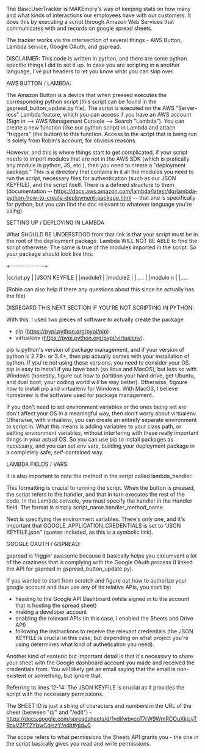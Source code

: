 The BasicUserTracker is MAKEmory's way of keeping stats on how many and what kinds of interactions our employees have with our customers. It does this by executing a script through Amazon Web Services that communicates with and records on google spread sheets.

The tracker works via the intersection of several things - AWS Button, Lambda service, Google OAuth, and gspread.

DISCLAIMER: This code is written in python, and there are some python specific things I did to set it up. In case you are scripting in a another language, I've put headers to let you know what you can skip over.

AWS BUTTON / LAMBDA:

The Amazon Button is a device that when pressed executes the corresponding python script (this script can be found in the gspread_button_update.py file). The script is executed on the AWS "Server-less" Lambda feature, which you can access if you have an AWS account (Sign in --> AWS Management Console --> Search "Lambda"). You can create a new function (like our python script) in Lambda and attach "triggers" (the button) to this function. Access to the script that is being run is solely from Robin's account, for obvious reasons.

However, and this is where things start to get complicated, if your script needs to import modules that are not in the AWS SDK (which is pratically any module in python, JS, etc.), then you need to create a "deployment package." This is a directory that contains in it all the modules you need to run the script, necessary files for authentication (such as our JSON KEYFILE), and the script itself. There is a defined structure to them (documentation -- https://docs.aws.amazon.com/lambda/latest/dg/lambda-python-how-to-create-deployment-package.html -- that one is specifically for python, but you can find the doc relevant to whatever language you're using).



SETTING UP / DEPLOYING IN LAMBDA

What SHOULD BE UNDERSTOOD from that link is that your script must be in the root of the deployment package. Lambda WILL NOT BE ABLE to find the script otherwise. The same is true of the modules imported in the script. So your package should look like this:

+--------------+

|script.py
|
|JSON KEYFILE
|
|module1
|
|module2
|
|.....
|
|module n
|
|.....

(Robin can also help if there any questions about this since he actually has the file)

DISREGARD THIS NEXT SECTION IF YOU'RE NOT SCRIPTING IN PYTHON:

With this, I used two pieces of software to actually create the package 
  - pip (https://pypi.python.org/pypi/pip)
  - virtualenv (https://pypi.python.org/pypi/virtualenv). 
  
pip is python's version of package management, and if your version of python is 2.7.9+ or 3.4+, then pip actually comes with your installation of python. If you're not using these versions, you need to consider your OS. pip is easy to install if you have bash (so linux and MacOS), but less so with Windows (honestly, figure out how to partition your hard drive, get Ubuntu, and dual boot; your coding world will be way better). Otherwise, figoure how to install pip and virtualenv for Windows. With MacOS, I believe homebrew is the software used for package management.

If you don't need to set environment variables or the ones being set are don't affect your OS in a meaningful way, then don't worry about virtualenv. Otherwise, with virtualenv, you can create an entirely separate environment to script in. What this means is adding variables to your class path, or setting environment variables, without interfering with these really important things in your actual OS. So you can use pip to install packages as necessary, and you can set env vars, building your deployment package in a completely safe, self-contained way.



LAMBDA FIELDS / VARS:

It is also important to note the method in the script called lambda_handler.

This formatting is crucial to running the script. When the button is pressed, the script refers to the handler, and that in turn executes the rest of the code. In the Lambda console, you must specify the handler in the Handler field. The format is simply script_name.handler_method_name.

Next is specifying the environment variables. There's only one, and it's important that GOOGLE_APPLICATION_CREDENTIALS is set to "JSON KEYFILE.json" (quotes included, as this is a symbolic link).



GOOGLE OAUTH / GSPREAD:

gspread is friggin' awesome because it basically helps you circumvent a lot of the craziness that is complying with the Google OAuth process (I linked the API for gspread in gspread_button_update.py).

If you wanted to start from scratch and figure out how to authorize your google account and thus use any of its relative APIs, you start by:
- heading to the Google API Dashboard (while signed in to the account that is hosting the spread sheet)
- making a developer account
- enabling the relevant APIs (in this case, I enabled the Sheets and Drive API)
- following the instructions to receive the relevant credentials (the JSON KEYFILE is crucial in this case, but depending on what project you're using determines what kind of authetication you need).

Another kind of esoteric but important detail is that it's necessary to share your sheet with the Google dashboard account you made and received the credentials from. You will likely get an email saying that the email is non-existent or something, but ignore that. 

Referring to lines 12-14:
The JSON KEYFILE is crucial as it provides the script with the necessary permissions.

The SHEET ID is just a string of characters and numbers in the URL of the sheet (between "d/" and "/edit") -
https://docs.google.com/spreadsheets/d/1vdifwbycoT7rW9WmRCOuXkjsyTRcxV2P72YbwCqjszY/edit#gid=0

The scope refers to what permissions the Sheets API grants you - the one in the script basically gives you read and write permissions.

